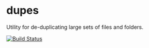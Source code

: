 dupes
====

Utility for de-duplicating large sets of files and folders.

[![Build Status](https://api.travis-ci.org/danstiner/dupes.svg)](https://travis-ci.org/danstiner/dupes)
